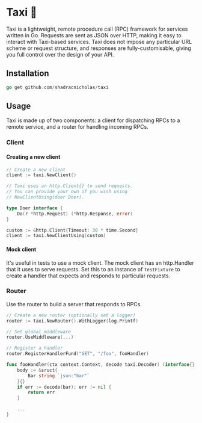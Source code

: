 # Taxi 🚕

Taxi is a lightweight, remote procedure call (RPC) framework for services written in Go. Requests are sent as JSON over HTTP, making it easy to interact with Taxi-based services. Taxi does not impose any particular URL scheme or request structure, and responses are fully-customisable, giving you full control over the design of your API.

## Installation

```go
go get github.com/shadracnicholas/taxi
```

## Usage

Taxi is made up of two components: a client for dispatching RPCs to a remote service, and a router for handling incoming RPCs.

### Client

#### Creating a new client

```go
// Create a new client
client := taxi.NewClient()

// Taxi uses an http.Client{} to send requests.
// You can provide your own if you wish using
// NewClientUsing(doer Doer).

type Doer interface {
	Do(r *http.Request) (*http.Response, error)
}

custom := &http.Client{Timeout: 30 * time.Second}
client := taxi.NewClientUsing(custom)
```

#### Mock client

It's useful in tests to use a mock client. The mock client has an http.Handler that it uses to serve requests. Set this to an instance of `TestFixture` to create a handler that expects and responds to particular requests.

### Router

Use the router to build a server that responds to RPCs.

```go
// Create a new router (optionally set a logger)
router := taxi.NewRouter().WithLogger(log.Printf)

// Set global middleware
router.UseMiddleware(...)

// Register a handler
router.RegisterHandlerFund("GET", "/foo", fooHandler)

func fooHandler(ctx context.Context, decode taxi.Decoder) (interface{}, error) {
	body := &sruct{
    	Bar string `json:"bar"`
    }{}
    if err := decode(bar); err != nil {
    	return err
    }

	...
}
```
